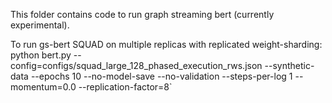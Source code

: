 This folder contains code to run graph streaming bert (currently experimental).

To run gs-bert SQUAD on multiple replicas with replicated weight-sharding:
python bert.py --config=configs/squad_large_128_phased_execution_rws.json --synthetic-data --epochs 10 --no-model-save --no-validation --steps-per-log 1 --momentum=0.0 --replication-factor=8`

